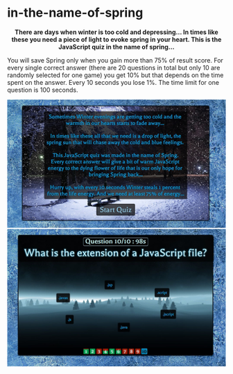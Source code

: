 # in-the-name-of-spring
<p align="center"><b>
There are days when winter is too cold and depressing... 
In times like these you need a piece of light to evoke spring in your heart. This is the JavaScript quiz in the name of spring...
</b></p>

You will save Spring only when you gain more than 75% of result score. For every single correct answer (there are 20 questions in total but only 10 are randomly selected for one game) you get 10% but that depends on the time spent on the answer. Every 10 seconds you lose 1%. The time limit for one question is 100 seconds.

![Alt text](/screenshot_intro.jpg?raw=true "Optional Title")
![Alt text](/screenshot_question.jpg?raw=true "Optional Title")
